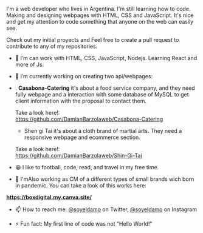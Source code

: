 I'm a web developer who lives in Argentina. I'm still learning how to code. Making and designing webpages with HTML, CSS and JavaScript. It's nice and get my attention to code something that anyone on the web can easily see. 

Check out my initial proyects and Feel free to create a pull request to contribute to any of my repositories.

- 🌱 I’m can work with HTML, CSS, JavaScript, Nodejs. Learning React and more of Js.
- 🔭 I’m currently working on creating two api/webpages:</br>
- 
    . <strong>Casabona-Catering</strong> it's about a food service company, and they need fully webpage and a interaction with some database of MySQL to get client information with the proposal to contact them.</br>
    
    Take a look here!: </br>
https://github.com/DamianBarzolaweb/Casabona-Catering
    
    - Shen gi Tai it's about a cloth brand of martial arts. They need a responsive webpage and ecommerce section. </br>
    
    Take a look here!: </br>
https://github.com/DamianBarzolaweb/Shin-Gi-Tai
    
- 😀 I like to football, code, read, and travel in my free time.
- 🌱 I'mAlso working as CM of a different types of small brands wich born in pandemic. You can take a look of this works here: </br>

<strong>https://boxdigital.my.canva.site/</strong>

- 📫 How to reach me: [@soyeldamo](https://twitter.com/soyeldamo) on Twitter, [@soyeldamo](https://www.instagram.com/damobrz/) on Instagram

- ⚡ Fun fact: My first line of code was not "Hello World!"

